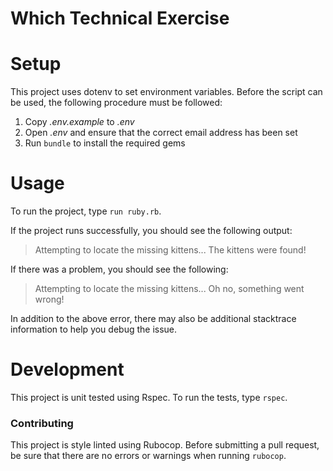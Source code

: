 # Which Technical Exercise

# Setup
This project uses dotenv to set environment variables. Before the script can be used, the following procedure must be followed:
1. Copy _.env.example_ to _.env_
2. Open _.env_ and ensure that the correct email address has been set
3. Run `bundle` to install the required gems

# Usage
To run the project, type `run ruby.rb`.

If the project runs successfully, you should see the following output:
> Attempting to locate the missing kittens...
> The kittens were found!

If there was a problem, you should see the following:
> Attempting to locate the missing kittens...
> Oh no, something went wrong!

In addition to the above error, there may also be additional stacktrace information to help you debug the issue.

# Development
This project is unit tested using Rspec. To run the tests, type `rspec`.

### Contributing
This project is style linted using Rubocop. Before submitting a pull request, be sure that there are no errors or warnings when running `rubocop`.
